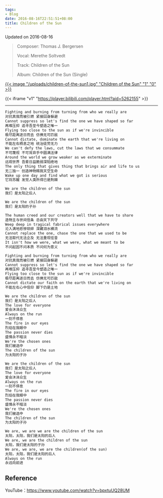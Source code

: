 ```yaml
---
tags:
- Blog
date: 2016-08-16T22:51:51+08:00
title: Children of the Sun
---
```


<!--more-->

Updated on 2016-08-16

> Composer: Thomas J. Bergersen
>
> Vocal: Merethe Soltvedt
>
> Track: Children of the Sun
>
> Album: Children of the Sun (Single)

[{{< image "/uploads/children-of-the-sun1.jpg" "Children of the Sun" "1" "0" >}}](/uploads/children-of-the-sun2.jpg)

{{< iframe "v1" "https://player.bilibili.com/player.html?aid=5262155" >}}

---

```xml
Fighting and burning from turning from who we really are
对抗真我而被引燃 紧接回身躲避
Cannot suppress so let's find the one we have shaped so far
再难压抑 追寻吾至今塑造之唯一
Flying too close to the sun as if we're invincible
极尽距离逐日而去 仿佛无可匹敌
Cannot dictate, dominate the earth that we're living on
不能左右栖息之地 统治徒劳无力
We can't defy the laws, cut the laws that we consummate
不可蔑视 不可背弃手中圆满法律
Around the world we grow weaker as we exterminate
远观世界 吾辈日益脆弱深陷绝地
The only thing that gives thing that brings air and life to us
无二独一 创造神物赐我天空生命
Wake up one day and find what we got is serious
它将苏醒 发觉人类所得已是荆棘

We are the children of the sun
我们 是太阳之后人

We are the children of the sun
我们 是太阳的子孙

The human creed and our creators well that we have to share
造物主与世间信条 总由天下共守
Weep deep in tragical fabrical issues everywhere
沦入满地悲惨琐碎 深藏泪水横流
Cannot replace the one, chase the one that we used to be
无法取代无法企及 无法重现往昔
It isn't how we were, what we were, what we meant to be
不问起因不问本质 不问何为意义

Fighting and burning from turning from who we really are
对抗真我而被引燃 紧接回身躲避
Cannot suppress so let's find the one we have shaped so far
再难压抑 追寻吾至今塑造之唯一
Flying too close to the sun as if we're invincible
极尽距离逐日而去 仿佛无可匹敌
Cannot dictate our faith on the earth that we're living on
不能左右心中信仰 脚下仍是土地

We are the children of the sun
我们 是太阳之后人
The love for everyone
爱会沐泽众生
Always on the run
一刻不停息
The fire in our eyes
烈焰在我眼中
The passion never dies
盛情永不暗淡
We're the chosen ones
我们被选中
The children of the sun
为太阳的子孙

We are the children of the sun
我们 是太阳之后人
The love for everyone
爱会沐泽众生
Always on the run
一刻不停息
The fire in our eyes
烈焰在我眼中
The passion never dies
盛情永不暗淡
We're the chosen ones
我们被选中
The children of the sun
为太阳的子孙

We are, we are we are the children of the sun
太阳，太阳，我们是太阳的后人
We are, we are the children of the sun
太阳，我们是太阳的子孙
We are, we are, we are the children(of the sun)
太阳，太阳，我们是太阳的后人
Always on the run
永远向前进
```

## Reference

YouTube：https://www.youtube.com/watch?v=bpxtuUQ28UM